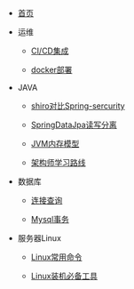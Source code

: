 - [首页](/README.md)



- 运维

  - [CI/CD集成](/notes/GitlabCiCd集成.md)

  - [docker部署](/notes/centos7Docker安装步骤.md)

- JAVA

  - [shiro对比Spring-sercurity](/notes/shiro对比spring-security.md)

  - [SpringDataJpa读写分离](/notes/SpringBoot-SpringDataJPA读写分离.md)

  - [JVM内存模型](/notes/JVM内存模型.md)

  - [架构师学习路线](/notes/架构师学习路线.md)

- 数据库

  - [连接查询](/notes/连接查询.md)

  - [Mysql事务](/notes/Mysql事务机制.md)

- 服务器Linux

  - [Linux常用命令](/notes/linux基本命令.md)

  - [Linux装机必备工具](/notes/linux装机必备工具.md)